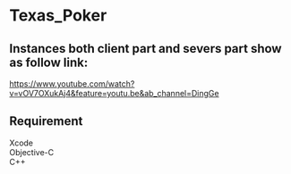 # Texas_Poker


## Instances both client part and severs part show as follow link:<br>
https://www.youtube.com/watch?v=vOV7OXukAj4&feature=youtu.be&ab_channel=DingGe

## Requirement
Xcode<br>
Objective-C<br>
C++<br>

